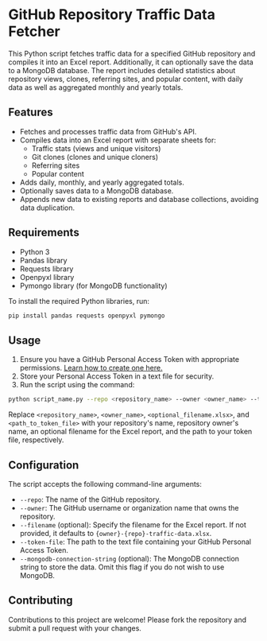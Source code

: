 # GitHub Repository Traffic Data Fetcher

This Python script fetches traffic data for a specified GitHub repository and compiles it into an Excel report. Additionally, it can optionally save the data to a MongoDB database. The report includes detailed statistics about repository views, clones, referring sites, and popular content, with daily data as well as aggregated monthly and yearly totals.

## Features

- Fetches and processes traffic data from GitHub's API.
- Compiles data into an Excel report with separate sheets for:
  - Traffic stats (views and unique visitors)
  - Git clones (clones and unique cloners)
  - Referring sites
  - Popular content
- Adds daily, monthly, and yearly aggregated totals.
- Optionally saves data to a MongoDB database.
- Appends new data to existing reports and database collections, avoiding data duplication.

## Requirements

- Python 3
- Pandas library
- Requests library
- Openpyxl library
- Pymongo library (for MongoDB functionality)

To install the required Python libraries, run:

```bash
pip install pandas requests openpyxl pymongo
```

## Usage
1. Ensure you have a GitHub Personal Access Token with appropriate permissions. [Learn how to create one here.](https://docs.github.com/en/authentication/keeping-your-account-and-data-secure/creating-a-personal-access-token)
1. Store your Personal Access Token in a text file for security.
1. Run the script using the command:

```bash
python script_name.py --repo <repository_name> --owner <owner_name> --token-file <path_to_token_file> [--filename <optional_filename.xlsx>] [--mongodb-connection-string <your_mongodb_connection_string>]
```

Replace `<repository_name>`, `<owner_name>`, `<optional_filename.xlsx>`, and `<path_to_token_file>` with your repository's name, repository owner's name, an optional filename for the Excel report, and the path to your token file, respectively.

## Configuration

The script accepts the following command-line arguments:

- `--repo`: The name of the GitHub repository.
- `--owner`: The GitHub username or organization name that owns the repository.
- `--filename` (optional): Specify the filename for the Excel report. If not provided, it defaults to `{owner}-{repo}-traffic-data.xlsx`.
- `--token-file`: The path to the text file containing your GitHub Personal Access Token.
- `--mongodb-connection-string` (optional): The MongoDB connection string to store the data. Omit this flag if you do not wish to use MongoDB.

## Contributing

Contributions to this project are welcome! Please fork the repository and submit a pull request with your changes.
